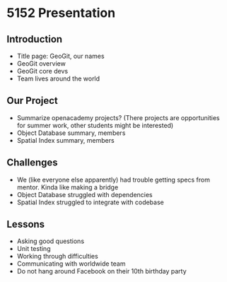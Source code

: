 # 5152 Presentation

## Introduction

- Title page: GeoGit, our names
- GeoGit overview
- GeoGit core devs
- Team lives around the world

## Our Project

- Summarize openacademy projects? (There projects are opportunities for summer work, other students might be interested)
- Object Database summary, members
- Spatial Index summary, members

## Challenges

- We (like everyone else apparently) had trouble getting specs from mentor. Kinda like making a bridge
- Object Database struggled with dependencies
- Spatial Index struggled to integrate with codebase

## Lessons

- Asking good questions
- Unit testing
- Working through difficulties
- Communicating with worldwide team
- Do not hang around Facebook on their 10th birthday party
